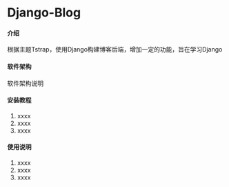 # Django-Blog

#### 介绍
根据主题Tstrap，使用Django构建博客后端，增加一定的功能，旨在学习Django

#### 软件架构
软件架构说明


#### 安装教程

1.  xxxx
2.  xxxx
3.  xxxx

#### 使用说明

1.  xxxx
2.  xxxx
3.  xxxx
